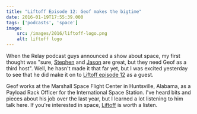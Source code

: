 ```yaml
---
title: "Liftoff Episode 12: Geof makes the bigtime"
date: 2016-01-19T17:55:39.000
tags: ['podcasts', 'space']
image:
    src: /images/2016/liftoff-logo.png
    alt: liftoff logo
---
```

When the Relay podcast guys announced a show about space, my first thought was "sure, [Stephen](https://twitter.com/ismh) and [Jason](https://twitter.com/jsnell) are great, but they need Geof as a third host". Well, he hasn't made it that far yet, but I was excited yesterday to see that he did make it on to [Liftoff episode 12](https://www.relay.fm/liftoff/12) as a guest.

Geof works at the Marshall Space Flight Center in Huntsville, Alabama, as a Payload Rack Officer for the International Space Station. I've heard bits and pieces about his job over the last year, but I learned a lot listening to him talk here. If you're interested in space, [Liftoff](https://www.relay.fm/liftoff) is worth a listen.
